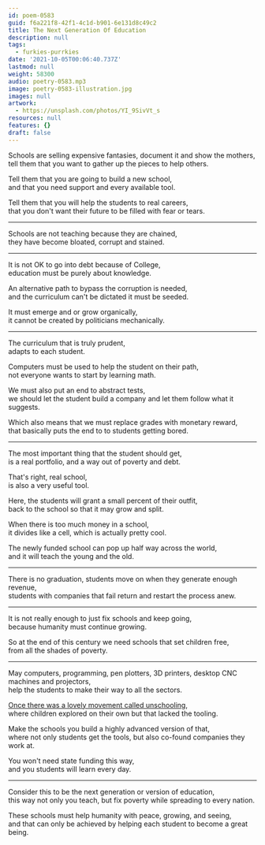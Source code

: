 ```yaml
---
id: poem-0583
guid: f6a221f8-42f1-4c1d-b901-6e131d8c49c2
title: The Next Generation Of Education
description: null
tags:
  - furkies-purrkies
date: '2021-10-05T00:06:40.737Z'
lastmod: null
weight: 58300
audio: poetry-0583.mp3
image: poetry-0583-illustration.jpg
images: null
artwork:
  - https://unsplash.com/photos/YI_9SivVt_s
resources: null
features: {}
draft: false
---
```


Schools are selling expensive fantasies, document it and show the mothers,\
tell them that you want to gather up the pieces to help others.

Tell them that you are going to build a new school,\
and that you need support and every available tool.

Tell them that you will help the students to real careers,\
that you don't want their future to be filled with fear or tears.

---

Schools are not teaching because they are chained,\
they have become bloated, corrupt and stained.

---

It is not OK to go into debt because of College,\
education must be purely about knowledge.

An alternative path to bypass the corruption is needed,\
and the curriculum can't be dictated it must be seeded.

It must emerge and or grow organically,\
it cannot be created by politicians mechanically.

---

The curriculum that is truly prudent,\
adapts to each student.

Computers must be used to help the student on their path,\
not everyone wants to start by learning math.

We must also put an end to abstract tests,\
we should let the student build a company and let them follow what it suggests.

Which also means that we must replace grades with monetary reward,\
that basically puts the end to to students getting bored.

---

The most important thing that the student should get,\
is a real portfolio, and a way out of poverty and debt.

That's right, real school,\
is also a very useful tool.

Here, the students will grant a small percent of their outfit,\
back to the school so that it may grow and split.

When there is too much money in a school,\
it divides like a cell, which is actually pretty cool.

The newly funded school can pop up half way across the world,\
and it will teach the young and the old.

---

There is no graduation, students move on when they generate enough revenue,\
students with companies that fail return and restart the process anew.

---

It is not really enough to just fix schools and keep going,\
because humanity must continue growing.

So at the end of this century we need schools that set children free,\
from all the shades of poverty.

---

May computers, programming, pen plotters, 3D printers, desktop CNC machines and projectors,\
help the students to make their way to all the sectors.

[Once there was a lovely movement called unschooling](https://www.youtube.com/watch?v=LwIyy1Fi-4Q),\
where children explored on their own but that lacked the tooling.

Make the schools you build a highly advanced version of that,\
where not only students get the tools, but also co-found companies they work at.

You won't need state funding this way,\
and you students will learn every day.

---

Consider this to be the next generation or version of education,\
this way not only you teach, but fix poverty while spreading to every nation.

These schools must help humanity with peace, growing, and seeing,\
and that can only be achieved by helping each student to become a great being.
